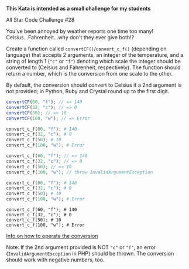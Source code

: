 **This Kata is intended as a small challenge for my students**

All Star Code Challenge #28

You've been annoyed by weather reports one time too many! Celsius...Fahrenheit...why don't they ever give both!?

Create a function called `convertCF()`/`convert_c_f()` (depending on language) that accepts 2 arguments, an integer of the temperature, and a string of length 1 (`"c"` or `"f"`) denoting which scale the integer should be converted to (Celsius and Fahrenheit, respectively). The function should return a number, which is the conversion from one scale to the other.

By default, the conversion should convert to Celsius if a 2nd argument is not provided; in Python, Ruby and Crystal round up to the first digit.

```javascript
convertCF(60, "f"); // => 140
convertCF(32, "c"); // => 0
convertCF(50); // => 10
convertCF(100, "w"); // => Error
```
```python
convert_c_f(60, "f"); # 140
convert_c_f(32, "c"); # 0
convert_c_f(50); # 10
convert_c_f(100, "w"); # Error
```
```php
convert_c_f(60, "f"); // => 140
convert_c_f(32, "c"); // => 0
convert_c_f(50); // => 10
convert_c_f(100, "w"); // throw InvalidArgumentException
```
```ruby
convert_c_f(60, "f"); # 140
convert_c_f(32, "c"); # 0
convert_c_f(50); # 10
convert_c_f(100, "w"); # Error
```
```crystal
convert_c_f(60, "f"); # 140
convert_c_f(32, "c"); # 0
convert_c_f(50); # 10
convert_c_f(100, "w"); # Error
```

[Info on how to operate the conversion](http://www.celsius-to-fahrenheit.com/)

Note:
If the 2nd argument provided is NOT `"c"` or `"f"`, an error (`InvalidArgumentException` in PHP) should be thrown.
The conversion should work with negative numbers, too.